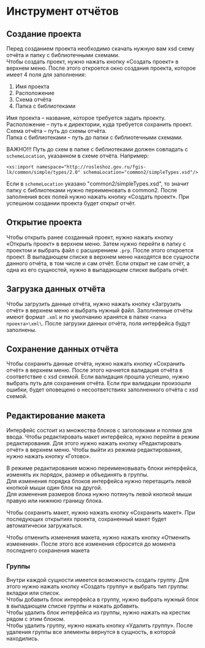 # Инструмент отчётов
## Создание проекта
Перед созданием проекта необходимо скачать нужную вам xsd схему отчёта и папку с библиотечными схемами.  
Чтобы создать проект, нужно нажать кнопку «Создать проект» в верхнем меню. После этого откроется окно создания проекта, которое имеет 4 поля для заполнения:
1.	Имя проекта
2.	Расположение
3.	Схема отчёта
4.	Папка с библиотеками

Имя проекта – название, которое требуется задать проекту.  
Расположение – путь к директории, куда требуется сохранить проект.  
Схема отчёта – путь до схемы отчёта.  
Папка с библиотеками – путь до папки с библиотечными схемами.  

ВАЖНО!!! Путь до схем в папке с библиотеками должен совпадать с ```schemeLocation```, указанном в схеме отчёта.
Например:

```XSD
<xs:import namespace="http://rosleshoz.gov.ru/fgis-lk/common/simple/types/2.0" schemaLocation="common2/simpleTypes.xsd"/>
```

Если в ```schemeLocation``` указано "common2/simpleTypes.xsd", то значит папку с библиотеками нужно переименовать в common2.
После заполнения всех полей нужно нажать кнопку «Создать проект».
При успешном создании проекта будет открыт отчёт.


## Открытие проекта
Чтобы открыть ранее созданный проект, нужно нажать кнопку «Открыть проект» в верхнем меню. Затем нужно перейти в папку с проектом и выбрать файл с расширением ```.prp```. После этого откроется проект. В выпадающем списке в верхнем меню находятся все сущности данного отчёта, в том числе и сам отчёт. Если открыт не сам отчёт, а одна из его сущностей, нужно в выпадающем списке выбрать отчёт.

## Загрузка данных отчёта
Чтобы загрузить данные отчёта, нужно нажать кнопку «Загрузить отчёт» в верхнем меню и выбрать нужный файл. Заполненные отчёты имеют формат ```.xml``` и по умолчанию хранятся в папке ```<папка проекта>\xml\```. 
После загрузки данных отчёта, поля интерфейса будут заполнены.


## Сохранение данных отчёта
Чтобы сохранить данные отчёта, нужно нажать кнопку «Сохранить отчёт» в верхнем меню. После этого начнется валидация отчёта в соответствие с xsd схемой. Если валидация прошла успешно, нужно выбрать путь для сохранения отчёта. Если при валидации произошли ошибки, будет оповещено о несоответствиях заполненного отчёта с xsd схемой.

## Редактирование макета
Интерфейс состоит из множества блоков с заголовками и полями для ввода. Чтобы редактировать макет интерфейса, нужно перейти в режим редактирования. Для этого нужно нажать кнопку «Редактировать отчёт» в верхнем меню. Чтобы выйти из режима редактирования, нужно нажать кнопку «Готово».

В режиме редактирования можно переименовывать блоки интерфейса, изменять их порядок, размер и объединять в группы.  
Для изменения порядка блоков интерфейса нужно перетащить левой кнопкой мыши один блок на другой.  
Для изменения размеров блока нужно потянуть левой кнопкой мыши правую или нижнюю границу блока.

Чтобы сохранить макет, нужно нажать кнопку «Сохранить макет». При последующих открытиях проекта, сохраненный макет будет автоматически загружаться.

Чтобы отменить изменения макета, нужно нажать кнопку «Отменить изменения». После этого все изменения сбросятся до момента последнего сохранения макета


### Группы
Внутри каждой сущности имеется возможность создать группу. Для этого нужно нажать кнопку «Создать группу» и выбрать тип группы: вкладки или список.  
Чтобы добавить блок интерфейса в группу, нужно выбрать нужный блок в выпадающем списке группы и нажать добавить.   
Чтобы удалить блок интерфейса из группы, нужно нажать на крестик рядом с этим блоком.  
Чтобы удалить группу, нужно нажать кнопку «Удалить группу». После удаления группы все элементы вернутся в сущность, в которой находились.

